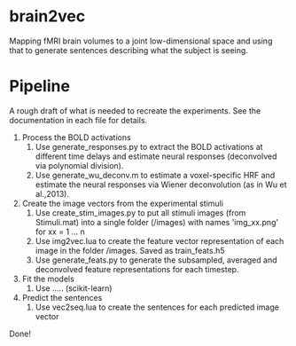 # brain2vec
Mapping fMRI brain volumes to a joint low-dimensional space and using that to generate sentences describing what the subject is seeing.

# Pipeline
A rough draft of what is needed to recreate the experiments. See the documentation in each file for details.

1. Process the BOLD activations
	1. Use generate_responses.py to extract the BOLD activations at different time delays and estimate neural responses (deconvolved via polynomial division).
	2. Use generate_wu_deconv.m to estimate a voxel-specific HRF and estimate the neural responses via Wiener deconvolution (as in Wu et al.,2013).
2. Create the image vectors from the experimental stimuli
	1. Use create_stim_images.py to put all stimuli images (from Stimuli.mat) into a single folder (/images) with names 'img_xx.png' for xx = 1 ... n
	2. Use img2vec.lua to create the feature vector representation of each image in the folder /images. Saved as train_feats.h5
	3. Use generate_feats.py to generate the subsampled, averaged and deconvolved feature representations for each timestep.
3. Fit the models
	1. Use ..... (scikit-learn)
4. Predict the sentences
	1. Use vec2seq.lua to create the sentences for each predicted image vector

Done!

